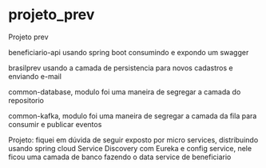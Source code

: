 # projeto_prev
Projeto prev


beneficiario-api usando spring boot consumindo e expondo um swagger

brasilprev usando a camada de persistencia para novos cadastros e enviando e-mail

common-database, modulo foi uma maneira de segregar a camada do repositorio

common-kafka, modulo foi uma maneira de segregar a camada da fila para consumir e publicar eventos



Projeto: fiquei em dúvida de seguir exposto por micro services, distribuindo usando spring cloud Service Discovery com Eureka e config service, nele ficou uma camada de banco fazendo o data service de beneficiario
